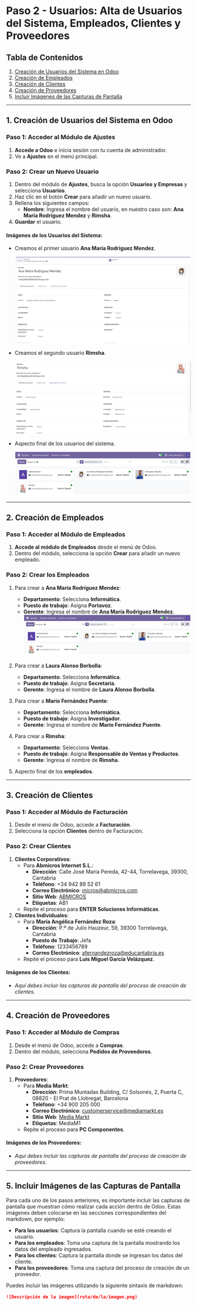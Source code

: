 # Paso 2 - Usuarios: Alta de Usuarios del Sistema, Empleados, Clientes y Proveedores

## Tabla de Contenidos

1. [Creación de Usuarios del Sistema en Odoo](#1-creación-de-usuarios-del-sistema-en-odoo)
2. [Creación de Empleados](#2-creación-de-empleados)
3. [Creación de Clientes](#3-creación-de-clientes)
4. [Creación de Proveedores](#4-creación-de-proveedores)
5. [Incluir Imágenes de las Capturas de Pantalla](#5-incluir-imágenes-de-las-capturas-de-pantalla)

---

## 1. Creación de Usuarios del Sistema en Odoo

### Paso 1: Acceder al Módulo de Ajustes

1. **Accede a Odoo** e inicia sesión con tu cuenta de administrador.
2. Ve a **Ajustes** en el menú principal.

### Paso 2: Crear un Nuevo Usuario

1. Dentro del módulo de **Ajustes**, busca la opción **Usuarios y Empresas** y selecciona **Usuarios**.
2. Haz clic en el botón **Crear** para añadir un nuevo usuario.
3. Rellena los siguientes campos:
   - **Nombre**: Ingresa el nombre del usuario, en nuestro caso son: **Ana María Rodríguez Mendez** y **Rimsha**.
4. **Guardar** el usuario.

#### Imágenes de los Usuarios del Sistema:
- Creamos el primer usuario **Ana María Rodríguez Mendez**.
  
  ![compra1](/site/img/1.png)
  
- Creamos el segundo usuario **Rimsha**.
  
  ![compra1](/site/img/4.png)

  
- Aspecto final de los usuarios del sistema.

  ![compra1](/site/img/5.png)


---

## 2. Creación de Empleados

### Paso 1: Acceder al Módulo de Empleados

1. **Accede al módulo de Empleados** desde el menú de Odoo.
2. Dentro del módulo, selecciona la opción **Crear** para añadir un nuevo empleado.

### Paso 2: Crear los Empleados

1. Para crear a **Ana María Rodríguez Mendez**:
   - **Departamento**: Selecciona **Informática**.
   - **Puesto de trabajo**: Asigna **Portavoz**.
   - **Gerente**: Ingresa el nombre de **Ana María Rodríguez Mendez**.
     ![compra1](/site/img/5.png)
2. Para crear a **Laura Alonso Borbolla**:
   - **Departamento**: Selecciona **Informática**.
   - **Puesto de trabajo**: Asigna **Secretaria**.
   - **Gerente**: Ingresa el nombre de **Laura Alonso Borbolla**.
3. Para crear a **Mario Fernández Puente**:
   - **Departamento**: Selecciona **Informática**.
   - **Puesto de trabajo**: Asigna **Investigador**.
   - **Gerente**: Ingresa el nombre de **Mario Fernández Puente**.
4. Para crear a **Rimsha**:
   - **Departamento**: Selecciona **Ventas**.
   - **Puesto de trabajo**: Asigna **Responsable de Ventas y Productos**.
   - **Gerente**: Ingresa el nombre de **Rimsha**.
     
6. Aspecto final de los **empleados**.


---

## 3. Creación de Clientes

### Paso 1: Acceder al Módulo de Facturación

1. Desde el menú de Odoo, accede a **Facturación**.
2. Selecciona la opción **Clientes** dentro de Facturación.

### Paso 2: Crear Clientes

1. **Clientes Corporativos**:
   - Para **Abmicros Internet S.L.**:
     - **Dirección**: Calle José María Pereda, 42-44, Torrelavega, 39300, Cantabria
     - **Teléfono**: +34 942 89 52 61
     - **Correo Electrónico**: micros@abmicros.com
     - **Sitio Web**: [ABMICROS](https://empresite.eleconomista.es/ABMICROS-INTERNET.html)
     - **Etiquetas**: AB1
   - Repite el proceso para **ENTER Soluciones Informáticas**.
2. **Clientes Individuales**:
   - Para **María Angélica Fernández Roza**:
     - **Dirección**: P.º de Julio Hauzeur, 59, 39300 Torrelavega, Cantabria
     - **Puesto de Trabajo**: Jefa
     - **Teléfono**: 1233456789
     - **Correo Electrónico**: afernandezroza@educantabria.es
   - Repite el proceso para **Luis Miguel García Velázquez**.

#### Imágenes de los Clientes:
- *Aquí debes incluir las capturas de pantalla del proceso de creación de clientes*.

---

## 4. Creación de Proveedores

### Paso 1: Acceder al Módulo de Compras

1. Desde el menú de Odoo, accede a **Compras**.
2. Dentro del módulo, selecciona **Pedidos de Proveedores**.

### Paso 2: Crear Proveedores

1. **Proveedores**:
   - Para **Media Markt**:
     - **Dirección**: Prima Muntadas Building, C/ Solsonés, 2, Puerta C, 08820 - El Prat de Llobregat, Barcelona
     - **Teléfono**: +34 900 205 000
     - **Correo Electrónico**: customerservice@mediamarkt.es
     - **Sitio Web**: [Media Markt](https://www.mediamarkt.es/es)
     - **Etiquetas**: MediaM1
   - Repite el proceso para **PC Componentes**.

#### Imágenes de los Proveedores:
- *Aquí debes incluir las capturas de pantalla del proceso de creación de proveedores*.

---

## 5. Incluir Imágenes de las Capturas de Pantalla

Para cada uno de los pasos anteriores, es importante incluir las capturas de pantalla que muestran cómo realizar cada acción dentro de Odoo. Estas imágenes deben colocarse en las secciones correspondientes del markdown, por ejemplo:

- **Para los usuarios**: Captura la pantalla cuando se esté creando el usuario.
- **Para los empleados**: Toma una captura de la pantalla mostrando los datos del empleado ingresados.
- **Para los clientes**: Captura la pantalla donde se ingresan los datos del cliente.
- **Para los proveedores**: Toma una captura del proceso de creación de un proveedor.

Puedes incluir las imágenes utilizando la siguiente sintaxis de markdown:
```markdown
![Descripción de la imagen](ruta/de/la/imagen.png)

